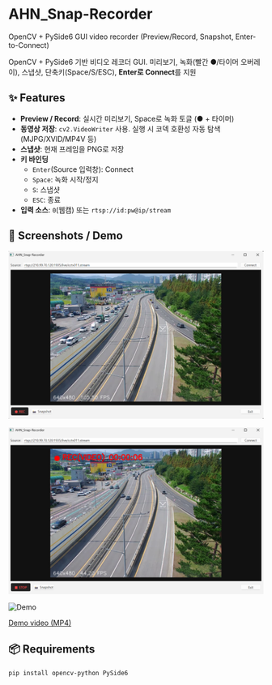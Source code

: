 # AHN_Snap-Recorder
OpenCV + PySide6 GUI video recorder (Preview/Record, Snapshot, Enter-to-Connect)

OpenCV + PySide6 기반 비디오 레코더 GUI. 미리보기, 녹화(빨간 ●/타이머 오버레이), 스냅샷, 단축키(Space/S/ESC), **Enter로 Connect**를 지원

## ✨ Features
- **Preview / Record**: 실시간 미리보기, Space로 녹화 토글 (● + 타이머)
- **동영상 저장**: `cv2.VideoWriter` 사용. 실행 시 코덱 호환성 자동 탐색(MJPG/XVID/MP4V 등)
- **스냅샷**: 현재 프레임을 PNG로 저장
- **키 바인딩**  
  - `Enter`(Source 입력창): Connect  
  - `Space`: 녹화 시작/정지  
  - `S`: 스냅샷  
  - `ESC`: 종료
- **입력 소스**: `0`(웹캠) 또는 `rtsp://id:pw@ip/stream`

## 🧪 Screenshots / Demo
![Main UI 1](assets/screenshot_main2.png)

![Main UI 2](assets/screenshot_main1.png)

![Demo](assets/rec_20250915_234256.gif)

[Demo video (MP4)](assets/rec_20250915_234256.mp4)

## 📦 Requirements
```bash
pip install opencv-python PySide6


